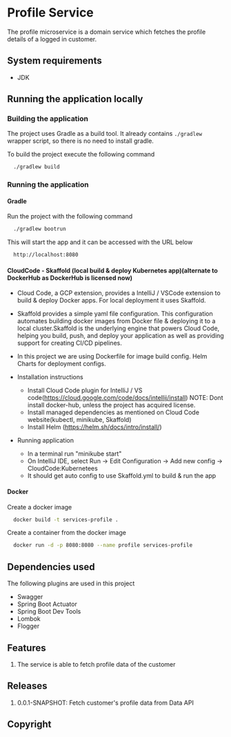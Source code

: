 # Profile Service
The profile microservice is a domain service which fetches the profile details of a logged in customer.

## System requirements
- JDK

## Running the application locally
### Building the application
The project uses Gradle as a build tool. It already contains `./gradlew` wrapper script, so there is no need to install gradle.

To build the project execute the following command

```bash
  ./gradlew build
```

### Running the application
#### Gradle
Run the project with the following command
```bash
  ./gradlew bootrun
```

This will start the app and it can be accessed with the URL below
```bash
  http://localhost:8080
```
#### CloudCode - Skaffold (local build & deploy Kubernetes app)(alternate to DockerHub as DockerHub is licensed now)
- Cloud Code, a GCP extension,  provides a IntelliJ / VSCode extension
to build & deploy Docker apps. For local deployment it uses Skaffold.

- Skaffold provides a simple yaml file configuration. This configuration automates 
building docker images from Docker file & deploying it to a local cluster.Skaffold is the underlying engine that powers Cloud Code, helping you build, push, and deploy your application as well as providing support for creating CI/CD pipelines.

- In this project we are using Dockerfile for image build config. Helm Charts for deployment configs.  
- Installation instructions   
  - Install Cloud Code plugin for IntelliJ / VS code(https://cloud.google.com/code/docs/intellij/install)
    NOTE: Dont install docker-hub, unless the project has acquired license.   
  - Install managed dependencies as mentioned on Cloud Code website(kubectl, minikube, Skaffold) 
  - Install Helm (https://helm.sh/docs/intro/install/)
- Running application
  - In a terminal run "minikube start"
  - On IntelliJ IDE, select Run -> Edit Configuration -> Add new config -> CloudCode:Kubernetees
  - It should get auto config to use Skaffold.yml to build & run the app


#### Docker
Create a docker image

```bash
  docker build -t services-profile .
```

Create a container from the docker image
```bash
  docker run -d -p 8080:8080 --name profile services-profile
```

## Dependencies used
The following plugins are used in this project
- Swagger
- Spring Boot Actuator
- Spring Boot Dev Tools
- Lombok
- Flogger

## Features
1. The service is able to fetch profile data of the customer

## Releases
1. 0.0.1-SNAPSHOT: Fetch customer's profile data from Data API

## Copyright